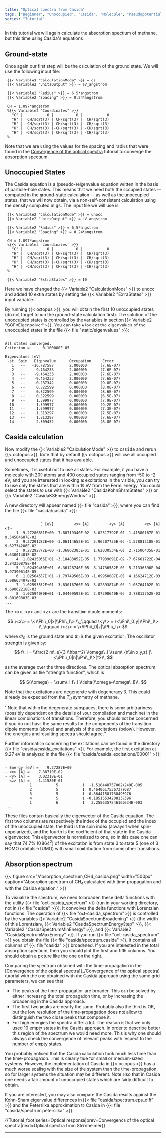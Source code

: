 ```yaml
---
title: "Optical spectra from Casida"
tags: ["Beginner", "Unoccupied", "Casida", "Molecule", "Pseudopotentials", "DFT", "Optical Absorption", "oct-casida_spectrum"]
series: "Tutorial"
---
```



In this tutorial we will again calculate the absorption spectrum of methane, but this time using Casida's equations.


##  Ground-state  

Once again our first step will be the calculation of the ground state. We will use the following input file:

```text
 {{< Variable2 "CalculationMode" >}} = gs
 {{< Variable2 "UnitsOutput" >}} = eV_angstrom
 
 {{< Variable2 "Radius" >}} = 6.5*angstrom
 {{< Variable2 "Spacing" >}} = 0.24*angstrom
 
 CH = 1.097*angstrom
 %{{< Variable2 "Coordinates" >}}
   "C" |           0 |          0 |           0 
   "H" |  CH/sqrt(3) | CH/sqrt(3) |  CH/sqrt(3)
   "H" | -CH/sqrt(3) |-CH/sqrt(3) |  CH/sqrt(3)
   "H" |  CH/sqrt(3) |-CH/sqrt(3) | -CH/sqrt(3)
   "H" | -CH/sqrt(3) | CH/sqrt(3) | -CH/sqrt(3)
 %
```

Note that we are using the values for the spacing and radius that were found in the [Convergence of the optical spectra](../Convergence_of_the_optical_spectra) tutorial to converge the absorption spectrum.

##  Unoccupied States  

The Casida equation is a (pseudo-)eigenvalue equation written in the basis of particle-hole states. This means that we need both the occupied states -- computed in the ground-state calculation -- as well as the unoccupied states, that we will now obtain, via a non-self-consistent calculation using the density computed in <tt>gs</tt>. The input file we will use is

```text
 {{< Variable2 "CalculationMode" >}} = unocc
 {{< Variable2 "UnitsOutput" >}} = eV_angstrom
 
 {{< Variable2 "Radius" >}} = 6.5*angstrom
 {{< Variable2 "Spacing" >}} = 0.24*angstrom
 
 CH = 1.097*angstrom
 %{{< Variable2 "Coordinates" >}}
   "C" |           0 |          0 |           0 
   "H" |  CH/sqrt(3) | CH/sqrt(3) |  CH/sqrt(3)
   "H" | -CH/sqrt(3) |-CH/sqrt(3) |  CH/sqrt(3)
   "H" |  CH/sqrt(3) |-CH/sqrt(3) | -CH/sqrt(3)
   "H" | -CH/sqrt(3) | CH/sqrt(3) | -CH/sqrt(3)
 %
 
 {{< Variable2 "ExtraStates" >}} = 10
```

Here we have changed the {{< Variable2 "CalculationMode" >}} to unocc and added 10 extra states by setting the {{< Variable2 "ExtraStates" >}} input variable.

By running {{< octopus >}}, you will obtain the first 10 unoccupied states (do not forget to run the ground-state calculation first). The solution of the unoccupied states is controlled by the variables in section {{< Variable2 "SCF::Eigensolver" >}}. You can take a look at the eigenvalues of the unoccupied states in the file {{< file "static/eigenvalues" >}}:

```text

All states converged.
Criterion =      0.100000E-05

Eigenvalues [eV]
 -st  Spin   Eigenvalue      Occupation     Error
   1   --   -16.787587       2.000000      (7.6E-07)
   2   --    -9.464233       2.000000      (7.6E-07)
   3   --    -9.464233       2.000000      (7.6E-07)
   4   --    -9.464233       2.000000      (7.6E-07)
   5   --    -0.287342       0.000000      (9.8E-07)
   6   --     0.822599       0.000000      (8.0E-07)
   7   --     0.822599       0.000000      (8.6E-07)
   8   --     0.822599       0.000000      (6.5E-07)
   9   --     1.599977       0.000000      (7.9E-07)
  10   --     1.599977       0.000000      (9.2E-07)
  11   --     1.599977       0.000000      (7.3E-07)
  12   --     1.813297       0.000000      (7.5E-07)
  13   --     1.813297       0.000000      (7.6E-07)
  14   --     2.309432       0.000000      (8.8E-07)
```
</pre>

##  Casida calculation  

Now modify the {{< Variable2 "CalculationMode" >}} to <tt>casida</tt> and rerun {{< octopus >}}. Note that by default {{< octopus >}} will use all occupied and unoccupied states that it has available. 

Sometimes, it is useful not to use all states. For example, if you have a molecule with 200 atoms and 400 occupied states ranging from -50 to -2 eV, and you are interested in looking at excitations in the visible, you can try to use only the states that are within 10 eV from the Fermi energy. You could select the states to use with {{< Variable2 "CasidaKohnShamStates" >}} or {{< Variable2 "CasidaKSEnergyWindow" >}}.

A new directory will appear named {{< file "casida" >}}, where you can find the file {{< file "casida/casida" >}}:
```text

                E [eV]         <x> [A]         <y> [A]         <z> [A]             <f>
     1  9.27286861E+00  7.88719340E-02  3.02317792E-01 -1.41580187E-01  9.54564687E-02
     2  9.27291282E+00 -3.06114652E-01  5.96207735E-03 -1.57881218E-01  9.62734206E-02
     3  9.27292772E+00 -1.36862383E-01  1.62030534E-01  2.71506435E-01  9.63001401E-02
     4  1.02415035E+01 -3.18483852E-05  1.77939091E-02 -7.67661722E-04  2.84230878E-04
     5  1.02439430E+01 -6.36128746E-05  8.14736582E-03 -5.21336390E-04  5.97390614E-05
     6  1.02564557E+01 -1.79749506E-03 -1.09950087E-01  4.16624712E-03  1.08663407E-02
     7  1.02593552E+01  3.83016766E-03  3.82893874E-03  1.03764102E-01  9.69062218E-03
     8  1.02594070E+01 -1.04409592E-01  2.07398640E-03  3.78813752E-03  9.80169803E-03
...
```
</pre>

The \<x\>, \<y\> and \<z\> are the transition dipole moments:

$$
  \<x\> = \<\\Phi\_0|x|\\Phi\_I\>
  \\,;\\qquad
  \<y\> = \<\\Phi\_0|y|\\Phi\_I\>
  \\,;\\qquad
  \<z\> = \<\\Phi\_0|z|\\Phi\_I\>
$$

where $\Phi_0$ is the ground state and $\Phi_I$ is the given excitation. The
oscillator strength is given by:

$$
  f\_I = \\frac{2 m\_e}{3 \\hbar^2} \\omega\_I \\sum\_{n\\in x,y,z} |\<\\Phi\_0|n|\\Phi\_I\>|^2\\,
$$

as the average over the three directions. The optical absorption spectrum can be given as the "strength function",
which is

$$
  S(\\omega) = \\sum\_I f\_I \\delta(\\omega-\\omega\_I)\\,
$$

Note that the excitations are degenerate with degeneracy 3. This could already be expected from the $T_d$ symmetry of methane.

''Note that within the degenerate subspaces, there is some arbitrariness (possibly dependent on the details of your compilation and machine) in the linear combinations of transitions. Therefore, you should not be concerned if you do not have the same results for the components of the transition dipole moments (above) and analysis of the excitations (below). However, the energies and resulting spectra should agree.''

Further information concerning the excitations can be found in the directory {{< file "casida/casida_excitations" >}}. For example, the first excitation at 9.27 eV is analyzed in the file {{< file "casida/casida_excitations/00001" >}}:
```text

- Energy [eV] =    9.27287E+00
- <x> [A] =    7.88719E-02
- <y> [A] =    3.02318E-01
- <z> [A] =   -1.41580E-01
           1           5           1  -1.5104487570024249E-005
           2           5           1  0.46406175367379687     
           3           5           1  0.86441581738495976     
           4           5           1 -0.18515534208137396     
           1           6           1   3.2556357546167634E-003
...
```
</pre>

These files contain basically the eigenvector of the Casida equation. The first two columns are respectively the index of the occupied and the index of the unoccupied state, the third is the spin index (always 1 when spin-unpolarized), and the fourth is the coefficient of that state in the Casida eigenvector. This eigenvector is normalized to one, so in this case one can say that 74.7% (0.864<sup>2</sup>) of the excitation is from state 3 to state 5 (one of 3 HOMO orbitals->LUMO) with small contribution from some other transitions.

##  Absorption spectrum  

{{< figure src="/Absorption_spectrum_CH4_casida.png" width="500px" caption="Absorption spectrum of CH<sub>4</sub> calculated with time-propagation and with the Casida equation." >}}

To visualize the spectrum, we need to broaden these delta functions with the utility {{< file "oct-casida_spectrum" >}} (run in your working directory, not in {{< file "casida" >}}). It convolves the delta functions with Lorentzian functions. The operation of {{< file "oct-casida_spectrum" >}} is controlled by the variables {{< Variable2 "CasidaSpectrumBroadening" >}} (the width of this Lorentzian), {{< Variable2 "CasidaSpectrumEnergyStep" >}}, {{< Variable2 "CasidaSpectrumMinEnergy" >}}, and {{< Variable2 "CasidaSpectrumMaxEnergy" >}}. If you run  {{< file "oct-casida_spectrum" >}} you obtain the file {{< file "casida/spectrum.casida" >}}. It contains all columns of {{< file "casida" >}} broadened. If you are interested in the total absorption spectrum, then you should plot the first and fifth columns. You should obtain a picture like the one on the right.

Comparing the spectrum obtained with the time-propagation in the [Convergence of the optical spectra](../Convergence of the optical spectra) tutorial with the one obtained with the Casida approach using the same grid parameters, we can see that

* The peaks of the time-propagation are broader. This can be solved by either increasing the total propagation time, or by increasing the broadening in the Casida approach.
* The first two peaks are nearly the same. Probably also the third is OK, but the low resolution of the time-propagation does not allow to distinguish the two close peaks that compose it.
* For high energies the spectra differ a lot. The reason is that we only used 10 empty states in the Casida approach. In order to describe better this region of the spectrum we would need more. This is why one should always check the convergence of relevant peaks with respect to the number of empty states.

You probably noticed that the Casida calculation took much less time than the time-propagation. This is clearly true for small or medium-sized systems. However, the implementation of Casida in {{< octopus >}} has a much worse scaling with the size of the system than the time-propagation, so for larger systems the situation may be different. Note also that in Casida one needs a fair amount of unoccupied states which are fairly difficult to obtain.

If you are interested, you may also compare the Casida results against the Kohn-Sham eigenvalue differences in {{< file "casida/spectrum.eps_diff" >}} and the Petersilka approximation to Casida in {{< file "casida/spectrum.petersilka" >}}.

{{Tutorial_foot|series=Optical response|prev=Convergence of the optical spectra|next=Optical spectra from Sternheimer}}









---------------------------------------------

